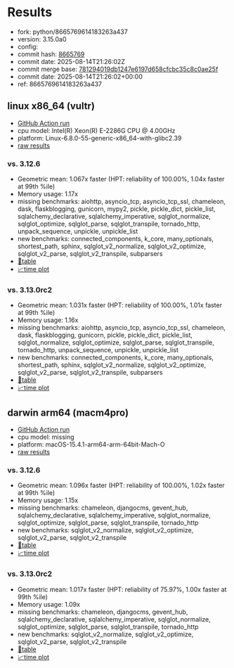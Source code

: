 # Results

- fork: python/8665769614183263a437
- version: 3.15.0a0
- config: 
- commit hash: [8665769](https://github.com/python/cpython/commit/8665769)
- commit date: 2025-08-14T21:26:02Z
- commit merge base: [781294019db1247e6197d658cfcbc35c8c0ae25f](https://github.com/python/cpython/commit/781294019db1247e6197d658cfcbc35c8c0ae25f)
- commit date: 2025-08-14T21:26:02+00:00
- ref: 8665769614183263a437

## linux x86_64 (vultr)

- [GitHub Action run](https://github.com/facebookexperimental/free-threading-benchmarking/actions/runs/16979869719)
- cpu model: Intel(R) Xeon(R) E-2286G CPU @ 4.00GHz
- platform: Linux-6.8.0-55-generic-x86_64-with-glibc2.39
- [raw results](bm-20250814-vultr-x86_64-python-8665769614183263a437-3.15.0a0-8665769.json)

### vs. 3.12.6

- Geometric mean: 1.067x faster (HPT: reliability of 100.00%, 1.04x faster at 99th %ile)
- Memory usage: 1.17x
- missing benchmarks: aiohttp, asyncio_tcp, asyncio_tcp_ssl, chameleon, dask, flaskblogging, gunicorn, mypy2, pickle, pickle_dict, pickle_list, sqlalchemy_declarative, sqlalchemy_imperative, sqlglot_normalize, sqlglot_optimize, sqlglot_parse, sqlglot_transpile, tornado_http, unpack_sequence, unpickle, unpickle_list
- new benchmarks: connected_components, k_core, many_optionals, shortest_path, sphinx, sqlglot_v2_normalize, sqlglot_v2_optimize, sqlglot_v2_parse, sqlglot_v2_transpile, subparsers
- [📄table](bm-20250814-vultr-x86_64-python-8665769614183263a437-3.15.0a0-8665769-vs-3.12.6.md)
- [📈time plot](bm-20250814-vultr-x86_64-python-8665769614183263a437-3.15.0a0-8665769-vs-3.12.6.svg)

### vs. 3.13.0rc2

- Geometric mean: 1.031x faster (HPT: reliability of 100.00%, 1.01x faster at 99th %ile)
- Memory usage: 1.16x
- missing benchmarks: aiohttp, asyncio_tcp, asyncio_tcp_ssl, chameleon, dask, flaskblogging, gunicorn, pickle, pickle_dict, pickle_list, sqlglot_normalize, sqlglot_optimize, sqlglot_parse, sqlglot_transpile, tornado_http, unpack_sequence, unpickle, unpickle_list
- new benchmarks: connected_components, k_core, many_optionals, shortest_path, sphinx, sqlglot_v2_normalize, sqlglot_v2_optimize, sqlglot_v2_parse, sqlglot_v2_transpile, subparsers
- [📄table](bm-20250814-vultr-x86_64-python-8665769614183263a437-3.15.0a0-8665769-vs-3.13.0rc2.md)
- [📈time plot](bm-20250814-vultr-x86_64-python-8665769614183263a437-3.15.0a0-8665769-vs-3.13.0rc2.svg)

## darwin arm64 (macm4pro)

- [GitHub Action run](https://github.com/facebookexperimental/free-threading-benchmarking/actions/runs/16979869719)
- cpu model: missing
- platform: macOS-15.4.1-arm64-arm-64bit-Mach-O
- [raw results](bm-20250814-macm4pro-arm64-python-8665769614183263a437-3.15.0a0-8665769.json)

### vs. 3.12.6

- Geometric mean: 1.096x faster (HPT: reliability of 100.00%, 1.02x faster at 99th %ile)
- Memory usage: 1.15x
- missing benchmarks: chameleon, djangocms, gevent_hub, sqlalchemy_declarative, sqlalchemy_imperative, sqlglot_normalize, sqlglot_optimize, sqlglot_parse, sqlglot_transpile, tornado_http
- new benchmarks: sqlglot_v2_normalize, sqlglot_v2_optimize, sqlglot_v2_parse, sqlglot_v2_transpile
- [📄table](bm-20250814-macm4pro-arm64-python-8665769614183263a437-3.15.0a0-8665769-vs-3.12.6.md)
- [📈time plot](bm-20250814-macm4pro-arm64-python-8665769614183263a437-3.15.0a0-8665769-vs-3.12.6.svg)

### vs. 3.13.0rc2

- Geometric mean: 1.017x faster (HPT: reliability of 75.97%, 1.00x faster at 99th %ile)
- Memory usage: 1.09x
- missing benchmarks: chameleon, djangocms, gevent_hub, sqlalchemy_declarative, sqlalchemy_imperative, sqlglot_normalize, sqlglot_optimize, sqlglot_parse, sqlglot_transpile, tornado_http
- new benchmarks: sqlglot_v2_normalize, sqlglot_v2_optimize, sqlglot_v2_parse, sqlglot_v2_transpile
- [📄table](bm-20250814-macm4pro-arm64-python-8665769614183263a437-3.15.0a0-8665769-vs-3.13.0rc2.md)
- [📈time plot](bm-20250814-macm4pro-arm64-python-8665769614183263a437-3.15.0a0-8665769-vs-3.13.0rc2.svg)

